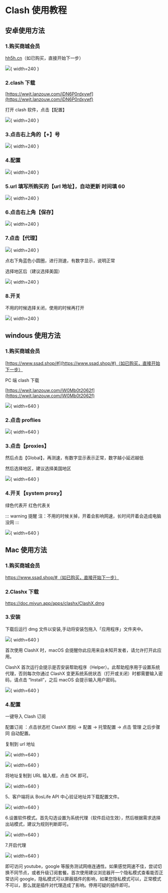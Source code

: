 # Clash 使用教程

## 安卓使用方法

### 1.购买商城会员

[hh5h.cn](https://hh5h.cn/)（如已购买，直接开始下一步）

![](./1-1.png){ width=240 }

### 2.clash 下载

[https://wwjt.lanzouw.com/iDN6P0rdxywf](https://wwjt.lanzouw.com/iDN6P0rdxywf)

打开 clash 软件，点击【配置】

![](./1-2.png){ width=240 }

### 3.点击右上角的【+】号

![](./1-3.png){ width=240 }

### 4.配置

![](./1-4.png){ width=240 }

### 5.url 填写所购买的【url 地址】，自动更新 时间填 60

![](./1-5.png){ width=240 }

### 6.点击右上角【保存】

![](./1-6.png){ width=240 }

### 7.点击【代理】

![](./1-7.png){ width=240 }

点右下角蓝色小圆圈，进行测速，有数字显示，说明正常

选择地区后（建议选择美国）

![](./1-8.png){ width=240 }

### 8.开关

不用的时候选择关闭，使用的时候再打开

![](./1-9.png){ width=240 }

## windous 使用方法

### 1.购买商城会员

[https://www.ssad.shop/#](https://www.ssad.shop/#)（如已购买，直接开始下一步）

PC 端 clash 下载

[https://wwjt.lanzouw.com/iW0Mb0t2062f](https://wwjt.lanzouw.com/iW0Mb0t2062f)

![](./2-1.png){ width=640 }

### 2.点击 proflies

![](./2-2.png){ width=640 }

### 3.点击【proxies】

然后点击【Global】，再测速，有数字显示表示正常，数字越小延迟越低

然后选择地区，建议选择美国地区

![](./2-3.png){ width=640 }

### 4.开关【system proxy】

绿色代表开 红色代表关

::: warning 提醒
注：不用的时候关掉，开着会影响网速，长时间开着会造成电脑没网
:::

![](./2-4.png){ width=640 }

## Mac 使用方法

### 1.购买商城会员

https://www.ssad.shop/#（如已购买，直接开始下一步）

### 2.Clashx 下载

https://doc.miyun.app/apps/clashx/ClashX.dmg

### 3.安装

下载后运行 dmg 文件以安装,手动将安装包拖入「应用程序」文件夹中。

![](./3-1.png){ width=640 }

首次使用 ClashX 时，macOS 会提醒你此应用来自未知开发者，请允许打开此应用。

ClashX 首次运行会提示是否安装帮助程序（Helper）。此帮助程序用于设置系统代理，否则每次你通过 ClashX 变更系统系统状态（打开或关闭）时都需要输入密码，请点击 “Install”，之后 macOS 会提示输入用户密码。

![](./3-2.png){ width=640 }

### 4.配置

一键导入 Clash 订阅

配置订阅 ：点击状态栏 ClashX 图标 → 配置 → 托管配置 → 点击 管理 之后步骤同 自动配置。

复制到 url 地址

![](./3-3.png){ width=640 }

![](./3-4.png){ width=640 }

将地址复制到 URL 输入框，点击 OK 即可。

![](./3-5.png){ width=640 }

5、客户端将从 BosLife API 中心验证地址并下载配置文件。

![](./3-6.png){ width=640 }

6.设置软件模式。首先勾选设置为系统代理（软件启动生效），然后根据需求选择出站模式，建议为规则判断即可。

![](./3-7.png){ width=640 }

7.开启代理

![](./3-8.png){ width=640 }

即可访问 youtube，google 等服务测试网络连通性。如果感觉网速不佳，尝试切换不同节点，或者升级订阅套餐。首次使用建议浏览器开一个隐私模式查看能否正常访问 google，隐私模式可以屏蔽插件的影响，如果您隐私模式可以，正常模式不可以，那么就是插件对代理造成了影响。停用可疑的插件即可。